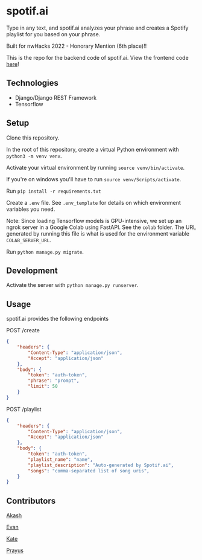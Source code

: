 # spotif.ai

Type in any text, and spotif.ai analyzes your phrase and creates a Spotify playlist for you based on your phrase.

Built for nwHacks 2022 - Honorary Mention (6th place)!!

This is the repo for the backend code of spotif.ai. View the frontend code [here](https://github.com/Evanyl/spotifai-front)!


## Technologies

- Django/Django REST Framework
- Tensorflow

## Setup

Clone this repository.

In the root of this repository, create a virtual Python environment with `python3 -m venv venv`.

Activate your virtual environment by running `source venv/bin/activate`.

If you're on windows you'll have to run `source venv/Scripts/activate`.

Run `pip install -r requirements.txt`

Create a `.env` file. See `.env_template` for details on which environment variables you need.

Note: Since loading Tensorflow models is GPU-intensive, we set up an ngrok server in a Google Colab using FastAPI. See the `colab` folder. The URL generated by running this file is what is used for the environment variable `COLAB_SERVER_URL`.

Run `python manage.py migrate`.

## Development

Activate the server with `python manage.py runserver`.

## Usage

spotif.ai provides the following endpoints

POST /create
```json
{
    "headers": {
        "Content-Type": "application/json",
        "Accept": "application/json"
    },
    "body": {
        "token": "auth-token",
        "phrase": "prompt",
        "limit": 50
    }
}
```

POST /playlist
```json
{
    "headers": {
        "Content-Type": "application/json",
        "Accept": "application/json"
    },
    "body": {
        "token": "auth-token",
        "playlist_name": "name",
        "playlist_description": "Auto-generated by Spotif.ai",
        "songs": "comma-separated list of song uris",
    }
}
```

## Contributors

[Akash](https://github.com/Akash2002)

[Evan](https://github.com/Evanyl)

[Kate](https://github.com/katejh)

[Prayus](https://github.com/PrayusShrestha)
